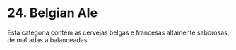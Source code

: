 # 24. Belgian Ale

Esta categoria contém as cervejas belgas e francesas altamente saborosas, de maltadas a balanceadas.
